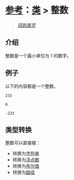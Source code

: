 # [参考](../references.md)：[类](../class.md) > 整数

> [*回到首页*](https://github.com/Flowtopia-Studio/FlowtopiaScript-Documentation)

## 介绍
整数是一个最小单位为 1 的数字。

## 例子
以下的内容都是一个整数。
```
233
```
```
0
```
```
-233
```

## 类型转换
整数可以直接被：
 - 转换为[字符串](string.md)
 - 转换为[浮点数](float.md)
 - 转换为[布尔值](bool.md)
 - 转换为[路径](path.md)
